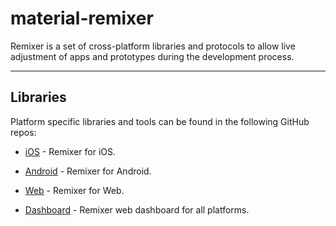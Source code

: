 # material-remixer

Remixer is a set of cross-platform libraries and protocols to allow live adjustment
of apps and prototypes during the development process.

---

## Libraries

Platform specific libraries and tools can be found in the following GitHub repos:

  - [iOS](https://github.com/material-foundation/material-remixer-ios) - Remixer for iOS.

  - [Android](https://github.com/material-foundation/material-remixer-android) - Remixer for Android.

  - [Web](https://github.com/material-foundation/material-remixer-web) - Remixer for Web.

  - [Dashboard](https://github.com/material-foundation/material-remixer-dashboard) - Remixer web dashboard for all platforms.
